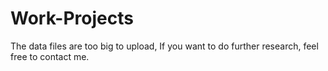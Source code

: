 # Work-Projects
The data files are too big to upload, If you want to do further research, feel free to contact me. 
